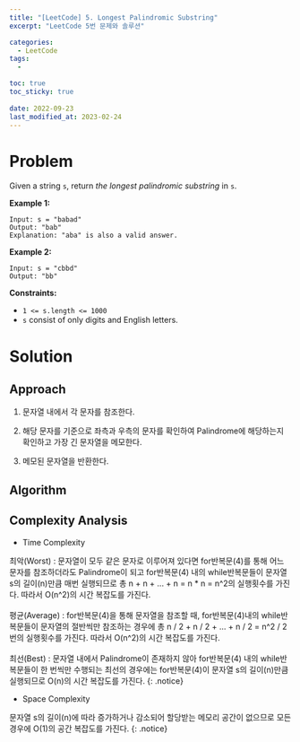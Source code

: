 ```yaml
---
title: "[LeetCode] 5. Longest Palindromic Substring"
excerpt: "LeetCode 5번 문제와 솔루션"

categories:
  - LeetCode
tags:
  - 

toc: true
toc_sticky: true
 
date: 2022-09-23
last_modified_at: 2023-02-24
---
```

# **Problem**
Given a string `s`, return *the longest palindromic substring* in `s`.

**Example 1:**
```
Input: s = "babad"
Output: "bab"
Explanation: "aba" is also a valid answer.
```
**Example 2:**
```
Input: s = "cbbd"
Output: "bb"
```

**Constraints:**
- `1 <= s.length <= 1000`
- `s` consist of only digits and English letters.

# **Solution**
## **Approach**
1. 문자열 내에서 각 문자를 참조한다.

2. 해당 문자를 기준으로 좌측과 우측의 문자를 확인하여 Palindrome에 해당하는지 확인하고 가장 긴 문자열을 메모한다.

3. 메모된 문자열을 반환한다.

## **Algorithm**
<script src="https://gist.github.com/andpact/ae5a96ae63ff8eb04bb05e604adf2109.js"></script>

## **Complexity Analysis**
- Time Complexity

최악(Worst) : 문자열이 모두 같은 문자로 이루어져 있다면 for반복문(4)를 통해 어느 문자를 참조하더라도 Palindrome이 되고 for반복문(4) 내의 while반복문들이 문자열 s의 길이(n)만큼 매번 실행되므로 총 n + n + ... + n = n * n = n^2의 실행횟수를 가진다. 따라서 O(n^2)의 시간 복잡도를 가진다.
<br>
<br>
평균(Average) : for반복문(4)을 통해 문자열을 참조할 때, for반복문(4)내의 while반복문들이 문자열의 절반씩만 참조하는 경우에 총 n / 2 + n / 2 + ... + n / 2 = n^2 / 2번의 실행횟수를 가진다. 따라서 O(n^2)의 시간 복잡도를 가진다.
<br>
<br>
최선(Best) : 문자열 내에서 Palindrome이 존재하지 않아 for반복문(4) 내의 while반복문들이 한 번씩만 수행되는 최선의 경우에는 for반복문(4)이 문자열 s의 길이(n)만큼 실행되므로 O(n)의 시간 복잡도를 가진다.
{: .notice}
- Space Complexity

문자열 s의 길이(n)에 따라 증가하거나 감소되어 할당받는 메모리 공간이 없으므로 모든 경우에 O(1)의 공간 복잡도를 가진다.
{: .notice}